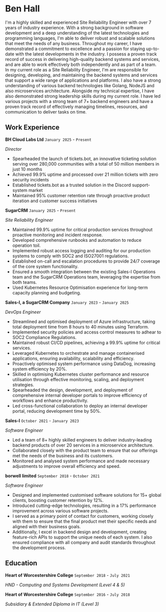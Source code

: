 # Ben Hall

I'm a highly skilled and experienced Site Reliability Engineer with over 7 years of industry experience. With a strong background in software development and a deep understanding of the latest technologies and programming languages, I'm able to deliver robust and scalable solutions that meet the needs of any business.
 Throughout my career, I have demonstrated a commitment to excellence and a passion for staying up-to-date with the latest developments in the industry. I possess a proven track record of success in delivering high-quality backend systems and services, and are able to work effectively both independently and as part of a team.
In my current role as a Site Reliability Engineer, I'm are responsible for designing, developing, and maintaining the backend systems and services that support a wide range of applications and platforms. I also have a strong understanding of various backend technologies like Golang, NodeJS and also microservices architecture.
Alongside my technical expertise, I have also demonstrated strong leadership skills during my current role. I have led various projects with a strong team of 7+ backend engineers and have a proven track record of effectively managing timelines, resources, and communication to deliver tasks on time.

## Work Experience

**BH Cloud Labs Ltd** `January 2025` - `Present` 

*Director*

- Spearheaded the launch of tickets.bot, an innovative ticketing solution serving over 280,000 communities with a total of 50 million members in just 10 months
- Achieved 99.9% uptime and processed over 21 million tickets with zero security incidents
- Established tickets.bot as a trusted solution in the Discord support-system market
- Maintained 95% customer retention rate through proactive product iteration and customer success initiatives

**SugarCRM** `January 2025` - `Present` 

*Site Reliability Engineer*

- Maintained 99.9% uptime for critical production services throughout proactive monitoring and incident response.
- Developed comprehensive runbooks and automation to reduce operation toil.
- Implemented robust access logging and auditing for our production systems to comply with SOC2 and ISO27001 regulations.
- Established on-call and escalation procedures to provide 24/7 coverage of the core system functionality.
- Ensured a smooth integration between the existing Sales-I Operations team and the SugarCRM Operations team, leveraging the expertise from both teams.
- Used Kubernetes Resource Optimisation experience for long-term capacity planning and budgeting.

**Sales-I, a SugarCRM Company** `January 2023` - `January 2025` 

*DevOps Engineer*

- Streamlined and optimised deployment of Azure infrastructure, taking total deployment time from 8 hours to 40 minutes using Terraform.
- Implemented security policies and access control measures to adhear to SOC2 Compliance Regulations.
- Maintained robust CI/CD pipelines, achieving a 99.9% uptime for critical services.
- Leveraged Kubernetes to orchestrate and manage containerised applications, ensuring availability, scalability and efficiency.
- Proactively optimised system performance using DataDog, increasing system efficiency by 20%.
- Skilled in optimising Kubernetes cluster performance and resource utilisation through effective monitoring, scaling, and deployment strategies.
- Spearheaded the design, development, and deployment of comprehensive internal developer portals to improve efficiency of workflows and enhance productivity.
- Led cross-functional collaboration to deploy an internal developer portal, reducing development time by 50%.

**Sales-I** `October 2021` - `January 2023` 

*Software Engineer*

- Led a team of 8+ highly skilled engineers to deliver industry-leading backend products of over 20 services in a microservice architecture.
- Collaborated closely with the product team to ensure that our offerings met the needs of the business and its customers.
- Monitored and analysed system performance and made necessary adjustments to improve overall efficiency and speed.

**borwell limited** `September 2018` - `October 2021` 

*Software Engineer*

- Designed and implemented customised software solutions for 15+ global clients, boosting customer retention by 12%.
- Introduced cutting-edge technologies, resulting in a 17% performance improvement across various software projects.
- I served as a primary point of contact for customers, working closely with them to ensure that the final product met their specific needs and aligned with their business goals.
- Additionally, I excel in backend design and development, creating feature-rich APIs to support the unique needs of each system. I also ensured compliance with all company and audit standards throughout the development process.

## Education

**Heart of Worcestershire College** `September 2018` - `July 2021` 

*HND - Computing and Systems Development (Level 4 & 5)*

**Heart of Worcestershire College** `September 2016` - `July 2018` 

*Subsidiary & Extended Diploma in IT (Level 3)*